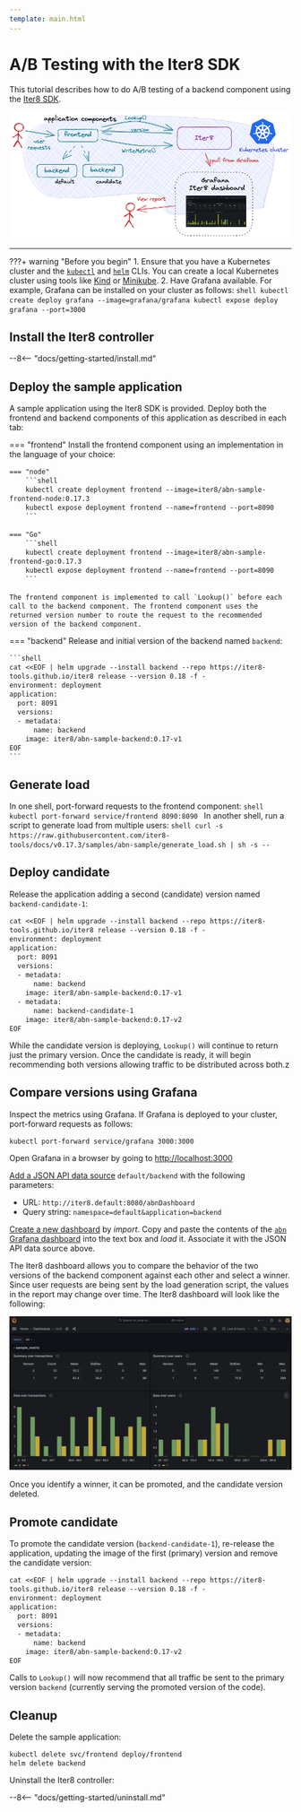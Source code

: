 ```yaml
---
template: main.html
---
```


# A/B Testing with the Iter8 SDK

This tutorial describes how to do A/B testing of a backend component using the [Iter8 SDK](../user-guide/topics/ab_testing.md). 

![A/B/n testing](../tutorials/images/abn.png)

***

???+ warning "Before you begin"
    1. Ensure that you have a Kubernetes cluster and the [`kubectl`](https://kubernetes.io/docs/reference/kubectl/) and [`helm`](https://helm.sh/) CLIs. You can create a local Kubernetes cluster using tools like [Kind](https://kind.sigs.k8s.io/) or [Minikube](https://minikube.sigs.k8s.io/docs/).
    2. Have Grafana available. For example, Grafana can be installed on your cluster as follows:
    ```shell
    kubectl create deploy grafana --image=grafana/grafana
    kubectl expose deploy grafana --port=3000
    ```
 
## Install the Iter8 controller

--8<-- "docs/getting-started/install.md"

## Deploy the sample application

A sample application using the Iter8 SDK is provided. Deploy both the frontend and backend components of this application as described in each tab:

=== "frontend"
    Install the frontend component using an implementation in the language of your choice:

    === "node"
        ```shell
        kubectl create deployment frontend --image=iter8/abn-sample-frontend-node:0.17.3
        kubectl expose deployment frontend --name=frontend --port=8090
        ```

    === "Go"
        ```shell
        kubectl create deployment frontend --image=iter8/abn-sample-frontend-go:0.17.3
        kubectl expose deployment frontend --name=frontend --port=8090
        ```
    
    The frontend component is implemented to call `Lookup()` before each call to the backend component. The frontend component uses the returned version number to route the request to the recommended version of the backend component.

=== "backend"
    Release and initial version of the backend named `backend`:

    ```shell
    cat <<EOF | helm upgrade --install backend --repo https://iter8-tools.github.io/iter8 release --version 0.18 -f -
    environment: deployment
    application: 
      port: 8091
      versions:
      - metadata:
          name: backend
        image: iter8/abn-sample-backend:0.17-v1
    EOF
    ```

## Generate load

In one shell, port-forward requests to the frontend component:
    ```shell
    kubectl port-forward service/frontend 8090:8090
    ```
In another shell, run a script to generate load from multiple users:
    ```shell
    curl -s https://raw.githubusercontent.com/iter8-tools/docs/v0.17.3/samples/abn-sample/generate_load.sh | sh -s --
    ```

## Deploy candidate

Release the application adding a second (candidate) version named `backend-candidate-1`:

```shell
cat <<EOF | helm upgrade --install backend --repo https://iter8-tools.github.io/iter8 release --version 0.18 -f -
environment: deployment
application: 
  port: 8091
  versions:
  - metadata:
      name: backend
    image: iter8/abn-sample-backend:0.17-v1
  - metadata:
      name: backend-candidate-1
    image: iter8/abn-sample-backend:0.17-v2
EOF
```

While the candidate version is deploying, `Lookup()` will continue to return just the primary version. Once the candidate is ready, it will begin recommending both versions allowing traffic to be distributed across both.z

## Compare versions using Grafana

Inspect the metrics using Grafana. If Grafana is deployed to your cluster, port-forward requests as follows:

```shell
kubectl port-forward service/grafana 3000:3000
```

Open Grafana in a browser by going to [http://localhost:3000](http://localhost:3000)

[Add a JSON API data source](http://localhost:3000/connections/datasources/marcusolsson-json-datasource) `default/backend` with the following parameters:

* URL: `http://iter8.default:8080/abnDashboard`
* Query string: `namespace=default&application=backend`

[Create a new dashboard](http://localhost:3000/dashboards) by *import*. Copy and paste the contents of the [`abn` Grafana dashboard](https://raw.githubusercontent.com/iter8-tools/iter8/v0.18.3/grafana/abn.json) into the text box and *load* it. Associate it with the JSON API data source above.

The Iter8 dashboard allows you to compare the behavior of the two versions of the backend component against each other and select a winner. Since user requests are being sent by the load generation script, the values in the report may change over time. The Iter8 dashboard will look like the following:

![A/B dashboard](../tutorials/images/abnDashboard.png)

Once you identify a winner, it can be promoted, and the candidate version deleted.

## Promote candidate

To promote the candidate version (`backend-candidate-1`), re-release the application, updating the image of the first (primary) version and remove the candidate version:

```shell
cat <<EOF | helm upgrade --install backend --repo https://iter8-tools.github.io/iter8 release --version 0.18 -f -
environment: deployment
application: 
  port: 8091
  versions:
  - metadata:
      name: backend
    image: iter8/abn-sample-backend:0.17-v2
EOF
```

Calls to `Lookup()` will now recommend that all traffic be sent to the primary version `backend` (currently serving the promoted version of the code).

## Cleanup

Delete the sample application:

```shell
kubectl delete svc/frontend deploy/frontend
helm delete backend
```

Uninstall the Iter8 controller:

--8<-- "docs/getting-started/uninstall.md"
